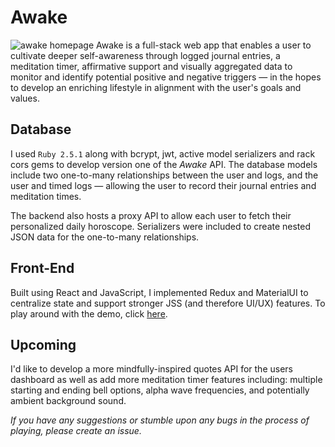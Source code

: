 # Awake
![awake homepage](https://i.ibb.co/4pg8Qps/awake.png)
Awake is a full-stack web app that enables a user to cultivate deeper self-awareness through logged journal entries, a meditation timer, affirmative support and visually aggregated data to monitor and identify potential positive and negative triggers — in the hopes to develop an enriching lifestyle in alignment with the user's goals and values.

## Database 
I used `Ruby 2.5.1` along with bcrypt, jwt, active model serializers and rack cors gems to develop version one of the *Awake* API. The database models include two one-to-many relationships between the user and logs, and the user and timed logs — allowing the user to record their journal entries and meditation times.

The backend also hosts a proxy API to allow each user to fetch their personalized daily horoscope. Serializers were included to create nested JSON data for the one-to-many relationships.

## Front-End
Built using React and JavaScript, I implemented Redux and MaterialUI to centralize state and support stronger JSS (and therefore UI/UX) features. To play around with the demo, click [here](http://awake.us-east-2.elasticbeanstalk.com/).

## Upcoming
I'd like to develop a more mindfully-inspired quotes API for the users dashboard as well as add more meditation timer features including: multiple starting and ending bell options, alpha wave frequencies, and potentially ambient background sound.

*If you have any suggestions or stumble upon any bugs in the process of playing, please create an issue.*
